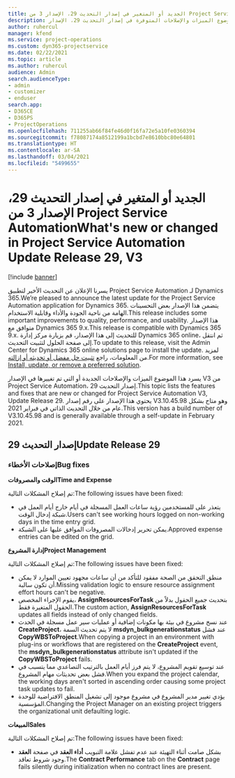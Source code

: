 ```yaml
---
title: الجديد أو المتغير في إصدار التحديث 29، الإصدار 3 من Project Service Automation
description: يسرد هذا الموضوع الميزات والإصلاحات المتوفرة في إصدار التحديث 29، الإصدار V3 من Project Service Automation.
author: ruhercul
manager: kfend
ms.service: project-operations
ms.custom: dyn365-projectservice
ms.date: 02/22/2021
ms.topic: article
ms.author: ruhercul
audience: Admin
search.audienceType:
- admin
- customizer
- enduser
search.app:
- D365CE
- D365PS
- ProjectOperations
ms.openlocfilehash: 711255ab66f84fe46d0f16fa72e5a10fe0360394
ms.sourcegitcommit: f78087174a8512199a1bcbd7e8610bbc80e64801
ms.translationtype: HT
ms.contentlocale: ar-SA
ms.lasthandoff: 03/04/2021
ms.locfileid: "5499655"
---
```

# <a name="whats-new-or-changed-in-project-service-automation-update-release-29-v3"></a><span data-ttu-id="44d66-103">الجديد أو المتغير في إصدار التحديث 29، الإصدار 3 من Project Service Automation</span><span class="sxs-lookup"><span data-stu-id="44d66-103">What's new or changed in Project Service Automation Update Release 29, V3</span></span>

[!include [banner](../includes/psa-now-project-operations.md)]

<span data-ttu-id="44d66-104">يسرنا الإعلان عن التحديث الأخير لتطبيق Project Service Automation لـ Dynamics 365.</span><span class="sxs-lookup"><span data-stu-id="44d66-104">We’re pleased to announce the latest update for the Project Service Automation application for Dynamics 365.</span></span> <span data-ttu-id="44d66-105">يتضمن هذا الإصدار بعض التحسينات الهامة من ناحية الجودة والأداء وقابلية الاستخدام.</span><span class="sxs-lookup"><span data-stu-id="44d66-105">This release includes some important improvements to quality, performance, and usability.</span></span> <span data-ttu-id="44d66-106">هذا الإصدار متوافق مع Dynamics 365 9.x.</span><span class="sxs-lookup"><span data-stu-id="44d66-106">This release is compatible with Dynamics 365 9.x.</span></span> <span data-ttu-id="44d66-107">للتحديث إلى هذا الإصدار، قم بزيارة مركز إدارة Dynamics 365 online، ثم انتقل إلى صفحة الحلول لتثبيت التحديث.</span><span class="sxs-lookup"><span data-stu-id="44d66-107">To update to this release, visit the Admin Center for Dynamics 365 online solutions page to install the update.</span></span> <span data-ttu-id="44d66-108">لمزيد من المعلومات، راجع [تثبيت حل مفضل أو تحديثه أو إزالته](https://docs.microsoft.com/power-platform/admin/install-remove-preferred-solution).</span><span class="sxs-lookup"><span data-stu-id="44d66-108">For more information, see [Install, update, or remove a preferred solution](https://docs.microsoft.com/power-platform/admin/install-remove-preferred-solution).</span></span>

<span data-ttu-id="44d66-109">يسرد هذا الموضوع الميزات والإصلاحات الجديدة أو التي تم تغييرها في الإصدار V3 من Project Service Automation، إصدار التحديث 29.</span><span class="sxs-lookup"><span data-stu-id="44d66-109">This topic lists the features and fixes that are new or changed for Project Service Automation V3, Update Release 29.</span></span> <span data-ttu-id="44d66-110">يحتوي هذا الإصدار على رقم إصدار V3.10.45.98 وهو متاح بشكل عام من خلال التحديث الذاتي في فبراير 2021.</span><span class="sxs-lookup"><span data-stu-id="44d66-110">This version has a build number of V3.10.45.98 and is generally available through a self-update in February 2021.</span></span>

## <a name="update-release-29"></a><span data-ttu-id="44d66-111">إصدار التحديث 29</span><span class="sxs-lookup"><span data-stu-id="44d66-111">Update Release 29</span></span>

### <a name="bug-fixes"></a><span data-ttu-id="44d66-112">إصلاحات الأخطاء</span><span class="sxs-lookup"><span data-stu-id="44d66-112">Bug fixes</span></span>

<span data-ttu-id="44d66-113">**الوقت والمصروفات**</span><span class="sxs-lookup"><span data-stu-id="44d66-113">**Time and Expense**</span></span>

<span data-ttu-id="44d66-114">تم إصلاح المشكلات التالية:</span><span class="sxs-lookup"><span data-stu-id="44d66-114">The following issues have been fixed:</span></span>

- <span data-ttu-id="44d66-115">يتعذر على للمستخدمين رؤية ساعات العمل المسجلة في أيام خارج أيام العمل في شبكة إدخال الوقت.</span><span class="sxs-lookup"><span data-stu-id="44d66-115">Users can't see working hours logged on non-working days in the time entry grid.</span></span>
- <span data-ttu-id="44d66-116">يمكن تحرير إدخالات المصروفات الموافق عليها على الشبكة.</span><span class="sxs-lookup"><span data-stu-id="44d66-116">Approved expense entries can be edited on the grid.</span></span>

<span data-ttu-id="44d66-117">**إدارة المشروع**</span><span class="sxs-lookup"><span data-stu-id="44d66-117">**Project Management**</span></span>

<span data-ttu-id="44d66-118">تم إصلاح المشكلات التالية:</span><span class="sxs-lookup"><span data-stu-id="44d66-118">The following issues have been fixed:</span></span>

- <span data-ttu-id="44d66-119">منطق التحقق من الصحة مفقود للتأكد من أن ساعات مجهود تعيين الموارد لا يمكن أن تكون سالبة.</span><span class="sxs-lookup"><span data-stu-id="44d66-119">Missing validation logic to ensure resource assignment effort hours can't be negative.</span></span>
- <span data-ttu-id="44d66-120">يقوم الإجراء المخصص، **AssignResourcesForTask** بتحديث جميع الحقول بدلاً من الحقول المتغيرة فقط.</span><span class="sxs-lookup"><span data-stu-id="44d66-120">The custom action, **AssignResourcesForTask** updates all fields instead of only changed fields.</span></span>
- <span data-ttu-id="44d66-121">عند نسخ مشروع في بيئة بها مكونات إضافية أو عمليات سير عمل مسجلة في الحدث **CreateProject**، لا يتم تحديث السمة **msdyn_bulkgenerationstatus** عند فشل **CopyWBSToProject**.</span><span class="sxs-lookup"><span data-stu-id="44d66-121">When copying a project in an environment with plug-ins or workflows that are registered on the **CreateProject** event, the **msdyn_bulkgenerationstatus** attribute isn't updated if the **CopyWBSToProject** fails.</span></span>
- <span data-ttu-id="44d66-122">عند توسيع تقويم المشروع، لا يتم فرز أيام العمل بالترتيب التصاعدي مما يتسبب في فشل بعض تحديثات مهام المشروع.</span><span class="sxs-lookup"><span data-stu-id="44d66-122">When you expand the project calendar, the working days aren't sorted in ascending order causing some project task updates to fail.</span></span>
- <span data-ttu-id="44d66-123">يؤدي تغيير مدير المشروع في مشروع موجود إلى تشغيل المنطق الافتراضية للوحدة المؤسسية.</span><span class="sxs-lookup"><span data-stu-id="44d66-123">Changing the Project Manager on an existing project triggers the organizational unit defaulting logic.</span></span>

<span data-ttu-id="44d66-124">**‏المبيعات**</span><span class="sxs-lookup"><span data-stu-id="44d66-124">**Sales**</span></span>

<span data-ttu-id="44d66-125">تم إصلاح المشكلات التالية:</span><span class="sxs-lookup"><span data-stu-id="44d66-125">The following issues have been fixed:</span></span>

- <span data-ttu-id="44d66-126">تفشل علامة التبويب **أداء العقد** في صفحة **العقد‏‎** بشكل صامت أثناء التهيئة عند عدم وجود شروط تعاقد.</span><span class="sxs-lookup"><span data-stu-id="44d66-126">The **Contract Performance** tab on the **Contract** page fails silently during initialization when no contract lines are present.</span></span>
